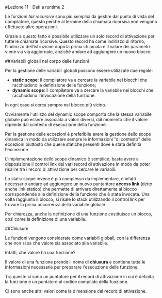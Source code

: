 #Lezione 11 - Dati a runtime 2

Le funzioni *tail recursive* sono più semplici da gestire dal punto di vista del compilatore, questo perché al termine della chiamata ricorsiva non vengono effettuate altre operazioni.

Grazie a questo fatto è possibile utilizzare un solo record di attivazione per tutte le chiamate ricorsive. Questo record ha come indirizzo di ritorno, l'indirizzo dell'istruzione dopo la prima chiamata e il valore dei parametri viene via via aggiornato, anziché andare ad aggiungere un nuovo blocco.

##Variabili globali nel corpo delle funzioni

Per la gestione delle variabili globali possono essere utilizzate due regole:

- **static scope**: il compilatore va a cercare la variabile nei blocchi che racchiudono la definizione delle funzione;
- **dynamic scope**: il compilatore va a cercare la variabile nei blocchi che racchiudono l'invocazione della funzione.

In ogni caso si cerca sempre nel blocco più vicino.

Ovviamente l'utilizzo del dynamic scope comporta che la stessa variabile globale può essere associata a valori diversi, dal momento che il valore dipende dal contesto di esecuzione della funzione.

Per la gestione delle eccezioni è preferibile avere la gestione dello scope dinamica in modo da utilizzare sempre le informazioni "di contesto" delle eccezioni piuttosto che quelle statiche presenti dove è stata definita l'eccezione.

L'implementazione dello scope dinamico è semplice, basta avere a disposizione il control link dei vari record di attivazione in modo da poter risalire tra i record di attivazione per cercare le variabili.

Lo static scope invece è più complesso da implementare, è infatti necessario andare ad aggiungere un nuovo puntantore **access link** (detto anche link statico) che permette di arrivare direttamente al blocco corrispondende alla definizione della funzione che è stata invocata. Una volta raggiunto il blocco, si risale lo stack utilizzando il control link per trovare la prima occorrenza della variabile globale.

Per chiarezza, anche la definizione di una funzione costituisce un blocco, così come la definizione di una variabile.

##Chiusure

Le funzioni vengono considerate come variabili globali, con la differenza che non si sa che valore sia associato alla variabile.

Infatti, che valore ha una funzione?

Il valore di una funzione prende il nome di **chiusura** e contiene tutte le informazioni necessarie per preparare l'esecuzione della funzione.

Tra queste ci sono un puntatore per il record di attivazione in cui è definita la funzione e un puntatore al codice compilato della funzione.

Ci sono anche altri valori come la dimensione del record di attivazione.

